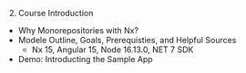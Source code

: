 2. Course Introduction
  - Why Monorepositories with Nx?
  - Modele Outline, Goals, Prerequisties, and Helpful Sources
    - Nx 15, Angular 15, Node 16.13.0, NET 7 SDK
  - Demo: Introducting the Sample App

